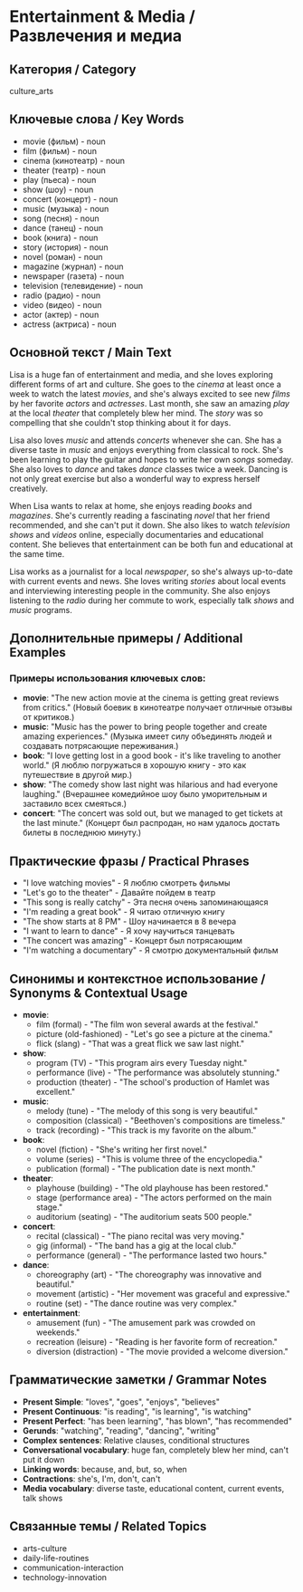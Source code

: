 # Entertainment & Media / Развлечения и медиа

## Категория / Category
culture_arts


## Ключевые слова / Key Words
- movie (фильм) - noun
- film (фильм) - noun
- cinema (кинотеатр) - noun
- theater (театр) - noun
- play (пьеса) - noun
- show (шоу) - noun
- concert (концерт) - noun
- music (музыка) - noun
- song (песня) - noun
- dance (танец) - noun
- book (книга) - noun
- story (история) - noun
- novel (роман) - noun
- magazine (журнал) - noun
- newspaper (газета) - noun
- television (телевидение) - noun
- radio (радио) - noun
- video (видео) - noun
- actor (актер) - noun
- actress (актриса) - noun

## Основной текст / Main Text

Lisa is a huge fan of entertainment and media, and she loves exploring different forms of art and culture. She goes to the *cinema* at least once a week to watch the latest *movies*, and she's always excited to see new *films* by her favorite *actors* and *actresses*. Last month, she saw an amazing *play* at the local *theater* that completely blew her mind. The *story* was so compelling that she couldn't stop thinking about it for days.

Lisa also loves *music* and attends *concerts* whenever she can. She has a diverse taste in *music* and enjoys everything from classical to rock. She's been learning to play the guitar and hopes to write her own *songs* someday. She also loves to *dance* and takes *dance* classes twice a week. Dancing is not only great exercise but also a wonderful way to express herself creatively.

When Lisa wants to relax at home, she enjoys reading *books* and *magazines*. She's currently reading a fascinating *novel* that her friend recommended, and she can't put it down. She also likes to watch *television* *shows* and *videos* online, especially documentaries and educational content. She believes that entertainment can be both fun and educational at the same time.

Lisa works as a journalist for a local *newspaper*, so she's always up-to-date with current events and news. She loves writing *stories* about local events and interviewing interesting people in the community. She also enjoys listening to the *radio* during her commute to work, especially talk *shows* and *music* programs.

## Дополнительные примеры / Additional Examples

### Примеры использования ключевых слов:
- **movie**: "The new action movie at the cinema is getting great reviews from critics." (Новый боевик в кинотеатре получает отличные отзывы от критиков.)
- **music**: "Music has the power to bring people together and create amazing experiences." (Музыка имеет силу объединять людей и создавать потрясающие переживания.)
- **book**: "I love getting lost in a good book - it's like traveling to another world." (Я люблю погружаться в хорошую книгу - это как путешествие в другой мир.)
- **show**: "The comedy show last night was hilarious and had everyone laughing." (Вчерашнее комедийное шоу было уморительным и заставило всех смеяться.)
- **concert**: "The concert was sold out, but we managed to get tickets at the last minute." (Концерт был распродан, но нам удалось достать билеты в последнюю минуту.)

## Практические фразы / Practical Phrases

- "I love watching movies" - Я люблю смотреть фильмы
- "Let's go to the theater" - Давайте пойдем в театр
- "This song is really catchy" - Эта песня очень запоминающаяся
- "I'm reading a great book" - Я читаю отличную книгу
- "The show starts at 8 PM" - Шоу начинается в 8 вечера
- "I want to learn to dance" - Я хочу научиться танцевать
- "The concert was amazing" - Концерт был потрясающим
- "I'm watching a documentary" - Я смотрю документальный фильм

## Синонимы и контекстное использование / Synonyms & Contextual Usage

- **movie**: 
  - film (formal) - "The film won several awards at the festival."
  - picture (old-fashioned) - "Let's go see a picture at the cinema."
  - flick (slang) - "That was a great flick we saw last night."
- **show**: 
  - program (TV) - "This program airs every Tuesday night."
  - performance (live) - "The performance was absolutely stunning."
  - production (theater) - "The school's production of Hamlet was excellent."
- **music**: 
  - melody (tune) - "The melody of this song is very beautiful."
  - composition (classical) - "Beethoven's compositions are timeless."
  - track (recording) - "This track is my favorite on the album."
- **book**: 
  - novel (fiction) - "She's writing her first novel."
  - volume (series) - "This is volume three of the encyclopedia."
  - publication (formal) - "The publication date is next month."
- **theater**: 
  - playhouse (building) - "The old playhouse has been restored."
  - stage (performance area) - "The actors performed on the main stage."
  - auditorium (seating) - "The auditorium seats 500 people."
- **concert**: 
  - recital (classical) - "The piano recital was very moving."
  - gig (informal) - "The band has a gig at the local club."
  - performance (general) - "The performance lasted two hours."
- **dance**: 
  - choreography (art) - "The choreography was innovative and beautiful."
  - movement (artistic) - "Her movement was graceful and expressive."
  - routine (set) - "The dance routine was very complex."
- **entertainment**: 
  - amusement (fun) - "The amusement park was crowded on weekends."
  - recreation (leisure) - "Reading is her favorite form of recreation."
  - diversion (distraction) - "The movie provided a welcome diversion."

## Грамматические заметки / Grammar Notes

- **Present Simple**: "loves", "goes", "enjoys", "believes"
- **Present Continuous**: "is reading", "is learning", "is watching"
- **Present Perfect**: "has been learning", "has blown", "has recommended"
- **Gerunds**: "watching", "reading", "dancing", "writing"
- **Complex sentences**: Relative clauses, conditional structures
- **Conversational vocabulary**: huge fan, completely blew her mind, can't put it down
- **Linking words**: because, and, but, so, when
- **Contractions**: she's, I'm, don't, can't
- **Media vocabulary**: diverse taste, educational content, current events, talk shows

## Связанные темы / Related Topics

- arts-culture
- daily-life-routines
- communication-interaction
- technology-innovation

